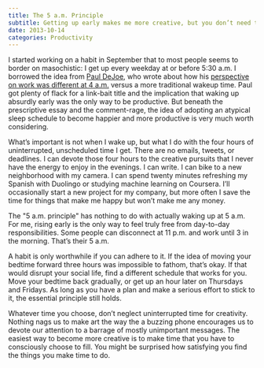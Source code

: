 ```yaml
---
title: The 5 a.m. Principle
subtitle: Getting up early makes me more creative, but you don’t need to wake up early to take advantage
date: 2013-10-14
categories: Productivity
---
```


I started working on a habit in September that to most people seems to border on masochistic: I get up every weekday at or before 5:30 a.m. I borrowed the idea from [Paul DeJoe](https://twitter.com/PDEJOE), who wrote about how his [perspective on work was different at 4 a.m.](http://www.fastcompany.com/3013856/how-to-be-a-success-at-everything/why-productive-people-get-up-insanely-early) versus a more traditional wakeup time. Paul got plenty of flack for a link-bait title and the implication that waking up absurdly early was the only way to be productive. But beneath the prescriptive essay and the comment-rage, the idea of adopting an atypical sleep schedule to become happier and more productive is very much worth considering.

What’s important is not when I wake up, but what I do with the four hours of uninterrupted, unscheduled time I get. There are no emails, tweets, or deadlines. I can devote those four hours to the creative pursuits that I never have the energy to enjoy in the evenings. I can write. I can bike to a new neighborhood with my camera. I can spend twenty minutes refreshing my Spanish with Duolingo or studying machine learning on Coursera. I’ll occasionally start a new project for my company, but more often I save the time for things that make me happy but won’t make me any money.

The "5 a.m. principle" has nothing to do with actually waking up at 5 a.m. For me, rising early is the only way to feel truly free from day-to-day responsibilities. Some people can disconnect at 11 p.m. and work until 3 in the morning. That’s their 5 a.m.

A habit is only worthwhile if you can adhere to it. If the idea of moving your bedtime forward three hours was impossible to fathom, that’s okay. If that would disrupt your social life, find a different schedule that works for you. Move your bedtime back gradually, or get up an hour later on Thursdays and Fridays. As long as you have a plan and make a serious effort to stick to it, the essential principle still holds.

Whatever time you choose, don’t neglect uninterrupted time for creativity. Nothing nags us to make art the way the a buzzing phone encourages us to devote our attention to a barrage of mostly unimportant messages. The easiest way to become more creative is to make time that you have to consciously choose to fill. You might be surprised how satisfying you find the things you make time to do.